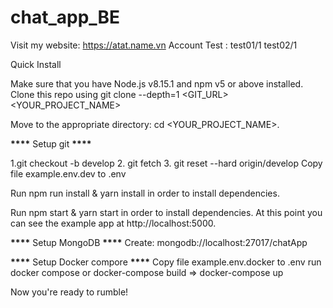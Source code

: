 # chat_app_BE

Visit my website: https://atat.name.vn
Account Test :
test01/1
test02/1

Quick Install

Make sure that you have Node.js v8.15.1 and npm v5 or above installed. Clone this repo using git clone --depth=1 <GIT_URL> <YOUR_PROJECT_NAME>

Move to the appropriate directory: cd <YOUR_PROJECT_NAME>.

**\*\*\*\*** Setup git **\*\*\*\***

1.git checkout -b develop 2. git fetch 3. git reset --hard origin/develop
Copy file example.env.dev to .env

Run npm run install & yarn install in order to install dependencies.

Run npm start & yarn start in order to install dependencies. At this point you can see the example app at http://localhost:5000.

**\*\*\*\*** Setup MongoDB **\*\*\*\***
Create: mongodb://localhost:27017/chatApp

**\*\*\*\*** Setup Docker compore **\*\*\*\***
Copy file example.env.docker to .env
run docker compose or docker-compose build => docker-compose up

Now you're ready to rumble!
